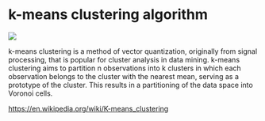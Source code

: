 # k-means clustering algorithm

![](https://www.cljs4excel.com/examples/k-means/k-means.gif)

k-means clustering is a method of vector quantization, originally from signal processing, that is popular for cluster analysis in data mining. k-means clustering aims to partition n observations into k clusters in which each observation belongs to the cluster with the nearest mean, serving as a prototype of the cluster. This results in a partitioning of the data space into Voronoi cells.

https://en.wikipedia.org/wiki/K-means_clustering
